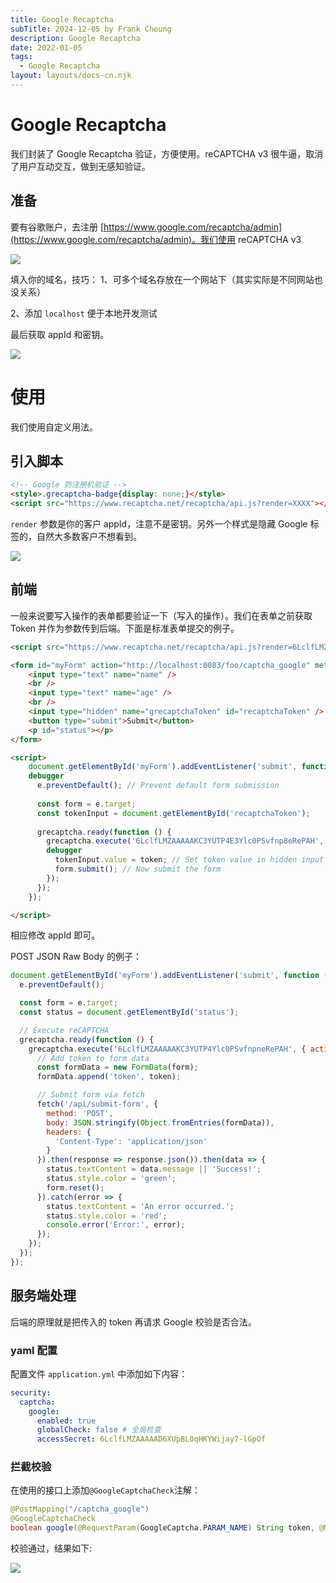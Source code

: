 ```yaml
---
title: Google Recaptcha
subTitle: 2024-12-05 by Frank Cheung
description: Google Recaptcha
date: 2022-01-05
tags:
  - Google Recaptcha
layout: layouts/docs-cn.njk
---
```


# Google Recaptcha

我们封装了 Google Recaptcha 验证，方便使用。reCAPTCHA v3 很牛逼，取消了用户互动交互，做到无感知验证。

## 准备
要有谷歌账户，去注册 [https://www.google.com/recaptcha/admin](https://www.google.com/recaptcha/admin)。我们使用 reCAPTCHA v3


![](/captcha/413153c9f85df5e54d02b1401f3da4de.png)


填入你的域名，技巧：
1、可多个域名存放在一个网站下（其实实际是不同网站也没关系）


2、添加 `localhost` 便于本地开发测试

最后获取 appId 和密钥。

![](/captcha/1.jpg)

# 使用
我们使用自定义用法。
## 引入脚本
```html
<!-- Google 防注册机验证 -->
<style>.grecaptcha-badge{display: none;}</style> 
<script src="https://www.recaptcha.net/recaptcha/api.js?render=XXXX"></script>
```
`render` 参数是你的客户 appId，注意不是密钥。另外一个样式是隐藏 Google 标签的，自然大多数客户不想看到。

![](/captcha/164f43cd827274a704fa4002b62dc529.png)

## 前端
一般来说要写入操作的表单都要验证一下（写入的操作）。我们在表单之前获取 Token 并作为参数传到后端。下面是标准表单提交的例子。

```html
<script src="https://www.recaptcha.net/recaptcha/api.js?render=6LclfLMZAAAAAKC3YUTP4E3Ylc0PSvfXpneRePAH"></script>

<form id="myForm" action="http://localhost:8083/foo/captcha_google" method="POST">
    <input type="text" name="name" />
    <br />
    <input type="text" name="age" />
    <br />
    <input type="hidden" name="grecaptchaToken" id="recaptchaToken" />
    <button type="submit">Submit</button>
    <p id="status"></p>
</form>

<script>
    document.getElementById('myForm').addEventListener('submit', function (e) {
    debugger
      e.preventDefault(); // Prevent default form submission
    
      const form = e.target;
      const tokenInput = document.getElementById('recaptchaToken');
    
      grecaptcha.ready(function () {
        grecaptcha.execute('6LclfLMZAAAAAKC3YUTP4E3Ylc0PSvfnp8eRePAH', { action: 'submit' }).then(function (token) {
        debugger
          tokenInput.value = token; // Set token value in hidden input
          form.submit(); // Now submit the form
        });
      });
    });

</script>
```

相应修改 appId 即可。

POST JSON Raw Body 的例子：

```javascript
document.getElementById('myForm').addEventListener('submit', function (e) {
  e.preventDefault();

  const form = e.target;
  const status = document.getElementById('status');

  // Execute reCAPTCHA
  grecaptcha.ready(function () {
    grecaptcha.execute('6LclfLMZAAAAAKC3YUTP4Ylc0PSvfnpneRePAH', { action: 'submit' }).then(function (token) {
      // Add token to form data
      const formData = new FormData(form);
      formData.append('token', token);

      // Submit form via fetch
      fetch('/api/submit-form', {
        method: 'POST',
        body: JSON.stringify(Object.fromEntries(formData)),
        headers: {
          'Content-Type': 'application/json'
        }
      }).then(response => response.json()).then(data => {
        status.textContent = data.message || 'Success!';
        status.style.color = 'green';
        form.reset();
      }).catch(error => {
        status.textContent = 'An error occurred.';
        status.style.color = 'red';
        console.error('Error:', error);
      });
    });
  });
});

```

## 服务端处理
后端的原理就是把传入的 token 再请求 Google 校验是否合法。

### yaml 配置
配置文件 `application.yml` 中添加如下内容：
```yaml
security:
  captcha:
    google:
      enabled: true
      globalCheck: false # 全局检查
      accessSecret: 6LclfLMZAAAAAD6XUpBL0qHKYWijay7-lGpOf
```

### 拦截校验

在使用的接口上添加`@GoogleCaptchaCheck`注解：

```java
@PostMapping("/captcha_google")
@GoogleCaptchaCheck
boolean google(@RequestParam(GoogleCaptcha.PARAM_NAME) String token, @ModelAttribute User user);
```
校验通过，结果如下:

![](/captcha/d20ef7798177009e31b7125122736d5f.png)